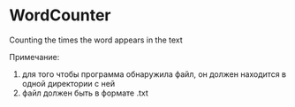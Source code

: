 # WordCounter
Counting the times the word appears in the text

Примечание:
1) для того чтобы программа обнаружила файл, он должен находится в одной директории с ней
2) файл должен быть в формате .txt
